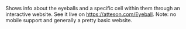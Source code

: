 Shows info about the eyeballs and a specific cell within them through an interactive website. See it live on https://atteson.com/Eyeball. Note: no mobile support and generally a pretty basic website. 
